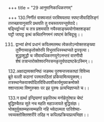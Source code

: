 +++
title = "29 आनुमानिकाधिकरणम्"

+++
130.निर्णीतं वाक्यजातं परविषयतया स्पष्टजीवादिलिङ्गं  
तत्तच्छायानुसारि प्रथयति तु वचस्तत्परन्तुर्यपादे।  
षड्भिर्द्वाभ्यां च तत्र प्रशमयति नयैस्साङ्ख्ययोगोक्तशङ्कां  
घट्टौ जाघट्ट इत्थं कथितनिगमनं त्वष्टमं केचिदूचुः।।

131. द्वाभ्यां क्षेप्यं प्रधानं कपिलमतमथ त्वेकतोऽन्योक्तसङ्ख्या  
तुर्येणाव्याकृतोक्तेरपि विभुरवधिस्स्थाप्यते द्वारवृत्या।  
शुद्धाशुद्धौ च जीवावधिकरणयुगेऽनन्तरं वारणीयौ  
शेषं तत्रान्तरोक्तेश्वरनिरसनकृत्तुर्यपादाष्टकेऽस्मिन्।।

132.अक्षाद्यव्यक्तनिष्ठं जडमथ पुरुषन्तत्त्वकाष्ठां विविच्य  
ब्रूते वल्ली कठानां परमतपठितां प्रकियामित्ययुक्तम्।  
तत्रस्थानेकवाक्योदितविविधवशीकार्यमुख्यक्रमोक्ते  
श्शान्तात्मा विष्णुरुक्तः पर इह पुरुषः प्रत्यभिज्ञाप्यते च।।

133.न ह्यर्था इन्द्रियाणां प्रकृतिरथ मनोहेतुरेषान्न चेष्टं   
बुद्धिश्चैतन्न सूते नच महति महाञ्जायते बुद्धिसंज्ञः।  
भोक्तुर्युक्तम्महत्त्वम्महति नहि भवेदात्मता पारिशेष्या-  
त्त्वव्यक्तोक्तिश्शरीरे तदिह न कपिलप्रक्रियाप्रत्यभिज्ञा।।